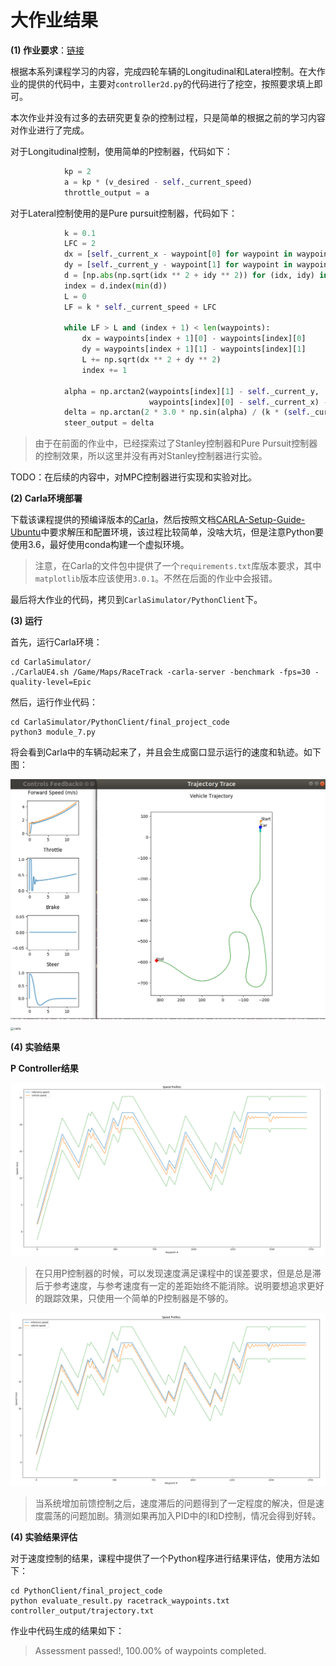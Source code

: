 # 大作业结果

**(1) 作业要求**：[链接](https://www.coursera.org/learn/intro-self-driving-cars/programming/ac8R5/final-project-self-driving-vehicle-control)

根据本系列课程学习的内容，完成四轮车辆的Longitudinal和Lateral控制。在大作业的提供的代码中，主要对`controller2d.py`的代码进行了挖空，按照要求填上即可。

本次作业并没有过多的去研究更复杂的控制过程，只是简单的根据之前的学习内容对作业进行了完成。

对于Longitudinal控制，使用简单的P控制器，代码如下：

```python
			kp = 2
            a = kp * (v_desired - self._current_speed)
            throttle_output = a	
```

对于Lateral控制使用的是Pure pursuit控制器，代码如下：

```python
			k = 0.1
            LFC = 2
            dx = [self._current_x - waypoint[0] for waypoint in waypoints]
            dy = [self._current_y - waypoint[1] for waypoint in waypoints]
            d = [np.abs(np.sqrt(idx ** 2 + idy ** 2)) for (idx, idy) in zip(dx, dy)]
            index = d.index(min(d))
            L = 0
            LF = k * self._current_speed + LFC

            while LF > L and (index + 1) < len(waypoints):
                dx = waypoints[index + 1][0] - waypoints[index][0]
                dy = waypoints[index + 1][1] - waypoints[index][1]
                L += np.sqrt(dx ** 2 + dy ** 2)
                index += 1

            alpha = np.arctan2(waypoints[index][1] - self._current_y,
                               waypoints[index][0] - self._current_x) - self._current_yaw
            delta = np.arctan(2 * 3.0 * np.sin(alpha) / (k * (self._current_speed + 1e-5) + LFC))
            steer_output = delta
```

>  由于在前面的作业中，已经探索过了Stanley控制器和Pure Pursuit控制器的控制效果，所以这里并没有再对Stanley控制器进行实验。

TODO：在后续的内容中，对MPC控制器进行实现和实验对比。

**(2) Carla环境部署**

下载该课程提供的预编译版本的[Carla](https://d3c33hcgiwev3.cloudfront.net/3dXfty7_EemFOA6Hm29iNA_de05a1c02eff11e9821ed19f5bd73b7b_CarlaUE4Ubuntu.tar.gz?Expires=1646870400&Signature=AYbX2yD6RPgdPVEuSTLyU7tf7YtOYngfbHHEPmsq9iPzC6zJyB1R5bZ2QTjGBE7cmlFE3L5CNJD6d3zK-wSpsMh8284vEYqbVLS0Oace7f7uBth-m06-G9FQ2YIezR6j~-dzrErbJurGyeaK9bixnKhdHTL4mqI-bcUM03cF4nw_&Key-Pair-Id=APKAJLTNE6QMUY6HBC5A)，然后按照文档[CARLA-Setup-Guide-Ubuntu](./CARLA-Setup-Guide-_Ubuntu.pdf)中要求解压和配置环境，该过程比较简单，没啥大坑，但是注意Python要使用3.6，最好使用conda构建一个虚拟环境。

> 注意，在Carla的文件包中提供了一个`requirements.txt`库版本要求，其中`matplotlib`版本应该使用`3.0.1`。不然在后面的作业中会报错。

最后将大作业的代码，拷贝到`CarlaSimulator/PythonClient`下。

**(3) 运行**

首先，运行Carla环境：

```shell
cd CarlaSimulator/
./CarlaUE4.sh /Game/Maps/RaceTrack -carla-server -benchmark -fps=30 -quality-level=Epic
```

然后，运行作业代码：

```shell
cd CarlaSimulator/PythonClient/final_project_code
python3 module_7.py
```

将会看到Carla中的车辆动起来了，并且会生成窗口显示运行的速度和轨迹。如下图：

<img src="doc/plot.png" alt="plot" style="zoom: 50%;" />

<img src="doc/carla.png" alt="carla" style="zoom:33%;" />

**(4) 实验结果**

**P Controller结果**

<img src="doc/P_control.png" alt="P_control" style="zoom: 50%;" />

> 在只用P控制器的时候，可以发现速度满足课程中的误差要求，但是总是滞后于参考速度，与参考速度有一定的差距始终不能消除。说明要想追求更好的跟踪效果，只使用一个简单的P控制器是不够的。

<img src="doc/feed_forward_control.png" alt="feed_forward_control" style="zoom:50%;" />

> 当系统增加前馈控制之后，速度滞后的问题得到了一定程度的解决，但是速度震荡的问题加剧。猜测如果再加入PID中的I和D控制，情况会得到好转。

**(4) 实验结果评估**

对于速度控制的结果，课程中提供了一个Python程序进行结果评估，使用方法如下：

```shell
cd PythonClient/final_project_code
python evaluate_result.py racetrack_waypoints.txt controller_output/trajectory.txt
```

作业中代码生成的结果如下：

> Assessment passed!, 100.00% of waypoints completed.
